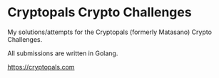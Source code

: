 # Cryptopals Crypto Challenges

My solutions/attempts for the Cryptopals (formerly Matasano) Crypto Challenges.

All submissions are written in Golang.

https://cryptopals.com
